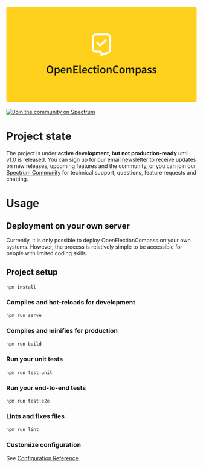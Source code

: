 ![OpenElectionCompass](documentation/assets/title.png)

[![Join the community on Spectrum](https://withspectrum.github.io/badge/badge.svg)](https://spectrum.chat/openelectioncompass)

# Project state

The project is under **active development, but not production-ready** until
[v1.0](https://github.com/tillsanders/openElectionCompass/milestones) is released. You can sign up
for our [email newsletter](http://eepurl.com/gRApTD) to receive updates on new releases, upcoming
features and the community, or you can join our [Spectrum Community](https://spectrum.chat/openelectioncompass) for
technical support, questions, feature requests and chatting.

# Usage

## Deployment on your own server

Currently, it is only possible to deploy OpenElectionCompass on your own systems. However, the
process is relatively simple to be accessible for people with limited coding skills.

## Project setup
```
npm install
```

### Compiles and hot-reloads for development
```
npm run serve
```

### Compiles and minifies for production
```
npm run build
```

### Run your unit tests
```
npm run test:unit
```

### Run your end-to-end tests
```
npm run test:e2e
```

### Lints and fixes files
```
npm run lint
```

### Customize configuration
See [Configuration Reference](https://cli.vuejs.org/config/).
